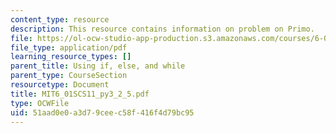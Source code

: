 ```yaml
---
content_type: resource
description: This resource contains information on problem on Primo.
file: https://ol-ocw-studio-app-production.s3.amazonaws.com/courses/6-01sc-introduction-to-electrical-engineering-and-computer-science-i-spring-2011/51aad0e0a3d79ceec58f416f4d79bc95_MIT6_01SCS11_py3_2_5.pdf
file_type: application/pdf
learning_resource_types: []
parent_title: Using if, else, and while
parent_type: CourseSection
resourcetype: Document
title: MIT6_01SCS11_py3_2_5.pdf
type: OCWFile
uid: 51aad0e0-a3d7-9cee-c58f-416f4d79bc95
---
```

